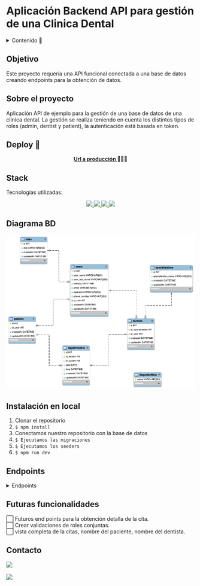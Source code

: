 # Aplicación Backend API para gestión de una Clinica Dental

<details>
  <summary>Contenido 📝</summary>
  <ol>
    <li><a href="#objetivo">Objetivo</a></li>
    <li><a href="#sobre-el-proyecto">Sobre el proyecto</a></li>
    <li><a href="#deploy-🚀">Deploy</a></li>
    <li><a href="#stack">Stack</a></li>
    <li><a href="#diagrama-bd">Diagrama</a></li>
    <li><a href="#instalación-en-local">Instalación</a></li>
    <li><a href="#endpoints">Endpoints</a></li>
    <li><a href="#futuras-funcionalidades">Futuras funcionalidades</a></li>
    <li><a href="#contacto">Contacto</a></li>
  </ol>
</details>

## Objetivo

Este proyecto requería una API funcional conectada a una base de datos creando endpoints para la obtención de datos.

## Sobre el proyecto

Aplicación API de ejemplo para la gestión de una base de datos de una clinica dental. La gestión se realiza teniendo en cuenta los distintos tipos de roles (admin, dentist y patient), la autenticación está basada en token.

## Deploy 🚀

<div align="center">
    <a href="http://localhost:3000/"><strong>Url a producción </strong></a>🚀🚀🚀
</div>

## Stack

Tecnologías utilizadas:

<div align="center">
<a href="https://sequelize.org/">
    <img src= "https://img.shields.io/badge/sequelize-323330?style=for-the-badge&logo=sequelize&logoColor=white"/>
</a>
<a href="https://www.expressjs.com/">
    <img src= "https://img.shields.io/badge/express.js-%23404d59.svg?style=for-the-badge&logo=express&logoColor=%2361DAFB"/>
</a>
<a href="https://nodejs.org/es/">
    <img src= "https://img.shields.io/badge/node.js-026E00?style=for-the-badge&logo=node.js&logoColor=white"/>
</a>
<a href="https://developer.mozilla.org/es/docs/Web/JavaScript">
    <img src= "https://img.shields.io/badge/javascipt-EFD81D?style=for-the-badge&logo=javascript&logoColor=black"/>
</a>
 </div>

## Diagrama BD

!['imagen-db'](./public/images/relaciones.png)

## Instalación en local

1. Clonar el repositorio
2. `$ npm install`
3. Conectamos nuestro repositorio con la base de datos
4. `$ Ejecutamos las migraciones`
5. `$ Ejecutamos los seeders`
6. `$ npm run dev`

## Endpoints

<details>
<summary>Endpoints</summary>

- AUTH

  - Registrar usuario

        POST http://localhost:3000/auth/register

    body:

            ``` js
                {
                    "user_name": "Steven",
                    "user_last_name": "Garzon",
                    "birthday": "1996-08-02",
                    "email": "steven@garzon.com",
                    "password": "12345678",
                    "phone_number": "+34 678763802"
                }
            ```

  - Login

        POST http://localhost:3000/auth/login

    body:

        ``` js
            {
                "email": "steven@garzon.com",
                "password": "12345678"
            }
        ```

- ADMIN

  - Obtener todos los usuarios

        GET http://localhost:3000/admin/all-users?page=1

  - Obtener usuario por id

        GET http://localhost:3000/admin/user/:id

  - Obtener todos los pacientes

        GET http://localhost:3000/admin/all-patients?page=1

  - Obtener todos los dentistas

        GET http://localhost:3000/admin/all-dentists?page=1

  - Actualizar usuario por id

        PUT http://localhost:3000/admin/update-user/:id

        body:

        ``` js
            {
                "email": "steven@serna.com"
            }
        ```

- DENTIST

  - Obtener todos los pacientes

        GET http://localhost:3000/api/dentist/all-patients?page=1

  - Obtener la lista de mis citas

        GET http://localhost:3000/api/dentist/my-appointments?page=1

  - Obtener borrar alguna cita existente por id de la cita

        DELETE http://localhost:3000/api/dentist/delete-appointment

    body:

        ``` js
            {
                "id": 3
            }
        ```

- PATIENT

  - Obtener mi perfil

        GET http://localhost:3000/api/users/profile

  - Actualizar mi perfil

        PUT http://localhost:3000/api/users/update-profile

    body:

    ```js
        {
            "birthday": "1999-09-14"
        }
    ```

  - Crear una cita escogiendo el dentista

        POST http://localhost:3000/api/users/new-appointment

body:

    ``` js
        {
            // 1. john smith (Orthodontics)
            // 2. jane doe (Periodontics)
            // 3. alex wilson (Endodontics)
            // 4. sarah jones (Maxillofacial)
            // 5. michael brown (Prosthodontics)

            {
                "id_dentist": 2,
                "date": "2023-11-11",
                "time": "18:30:00"
            }
        }
    ```

- Obtener todas mis citas
  GET http://localhost:3000/api/users/my-appointments?page=1

 </details>

## Futuras funcionalidades

⬜ Futuros end points para la obtención detalla de la cita.</br>
⬜ Crear validaciones de roles conjuntas.</br>
⬜ vista completa de la citas, nombre del paciente, nombre del dentista.</br>

## Contacto

<a href="https://es.linkedin.com/in/mario-steeven-garz%C3%B3n-serna-27405a194" target="_blank"><img src="https://img.shields.io/badge/-LinkedIn-%230077B5?style=for-the-badge&logo=linkedin&logoColor=white" target="_blank"></a>

<a href="https://github.com/Stevengs7" target="_blank"><img src="https://img.shields.io/badge/github-24292F?style=for-the-badge&logo=github&logoColor=white" target="_blank"></a>
